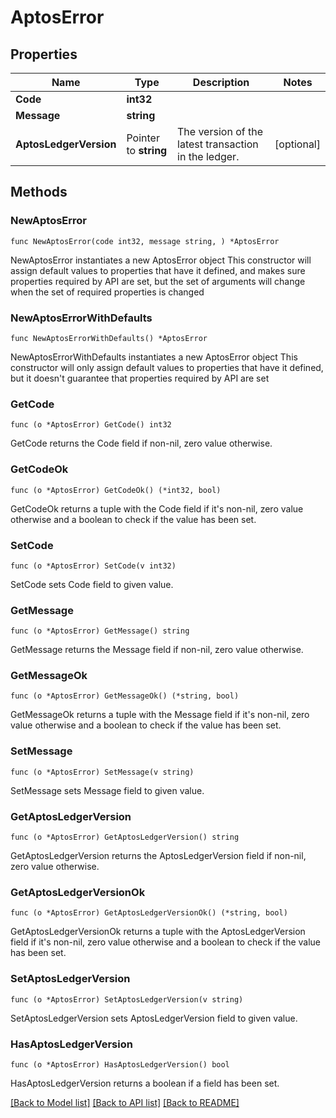 # AptosError

## Properties

Name | Type | Description | Notes
------------ | ------------- | ------------- | -------------
**Code** | **int32** |  | 
**Message** | **string** |  | 
**AptosLedgerVersion** | Pointer to **string** | The version of the latest transaction in the ledger.  | [optional] 

## Methods

### NewAptosError

`func NewAptosError(code int32, message string, ) *AptosError`

NewAptosError instantiates a new AptosError object
This constructor will assign default values to properties that have it defined,
and makes sure properties required by API are set, but the set of arguments
will change when the set of required properties is changed

### NewAptosErrorWithDefaults

`func NewAptosErrorWithDefaults() *AptosError`

NewAptosErrorWithDefaults instantiates a new AptosError object
This constructor will only assign default values to properties that have it defined,
but it doesn't guarantee that properties required by API are set

### GetCode

`func (o *AptosError) GetCode() int32`

GetCode returns the Code field if non-nil, zero value otherwise.

### GetCodeOk

`func (o *AptosError) GetCodeOk() (*int32, bool)`

GetCodeOk returns a tuple with the Code field if it's non-nil, zero value otherwise
and a boolean to check if the value has been set.

### SetCode

`func (o *AptosError) SetCode(v int32)`

SetCode sets Code field to given value.


### GetMessage

`func (o *AptosError) GetMessage() string`

GetMessage returns the Message field if non-nil, zero value otherwise.

### GetMessageOk

`func (o *AptosError) GetMessageOk() (*string, bool)`

GetMessageOk returns a tuple with the Message field if it's non-nil, zero value otherwise
and a boolean to check if the value has been set.

### SetMessage

`func (o *AptosError) SetMessage(v string)`

SetMessage sets Message field to given value.


### GetAptosLedgerVersion

`func (o *AptosError) GetAptosLedgerVersion() string`

GetAptosLedgerVersion returns the AptosLedgerVersion field if non-nil, zero value otherwise.

### GetAptosLedgerVersionOk

`func (o *AptosError) GetAptosLedgerVersionOk() (*string, bool)`

GetAptosLedgerVersionOk returns a tuple with the AptosLedgerVersion field if it's non-nil, zero value otherwise
and a boolean to check if the value has been set.

### SetAptosLedgerVersion

`func (o *AptosError) SetAptosLedgerVersion(v string)`

SetAptosLedgerVersion sets AptosLedgerVersion field to given value.

### HasAptosLedgerVersion

`func (o *AptosError) HasAptosLedgerVersion() bool`

HasAptosLedgerVersion returns a boolean if a field has been set.


[[Back to Model list]](../README.md#documentation-for-models) [[Back to API list]](../README.md#documentation-for-api-endpoints) [[Back to README]](../README.md)


